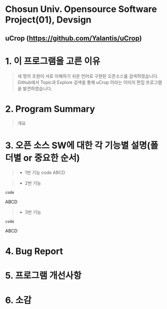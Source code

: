 Chosun Univ. Opensource Software Project(01), Devsign
===========
uCrop (https://github.com/Yalantis/uCrop)
------------


# 1. 이 프로그램을 고른 이유
> 세 명의 조원이 서로 이해하기 쉬운 언어로 구현된 오픈소스를 검색하였습니다.  Github에서 Topic과 Explore 검색을 통해 uCrop 이라는 이미지 편집 프로그램을 발견하였습니다.


# 2. Program Summary
> 개요

# 3. 오픈 소스 SW에 대한 각 기능별 설명(폴더별 or 중요한 순서)
>- 1번 기능
	code
ABCD

>- 2번 기능
<pre><code>code</code></pre>
ABCD

>- 3번 기능
<pre><code>code</code></pre>
ABCD

# 4. Bug Report

# 5. 프로그램 개선사항

# 6. 소감
